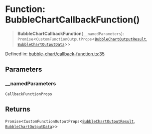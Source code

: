 # Function: BubbleChartCallbackFunction()

> **BubbleChartCallbackFunction**(`__namedParameters`): `Promise`\<`CustomFunctionOutputProps`\<[`BubbleChartOutputResult`](../type-aliases/BubbleChartOutputResult.md), [`BubbleChartOutputData`](../type-aliases/BubbleChartOutputData.md)\>\>

Defined in: [bubble-chart/callback-function.ts:35](https://github.com/GeoDaCenter/openassistant/blob/2a93b5036fdb3a9355cf5403bdecfb2525f1d8b3/packages/echarts/src/bubble-chart/callback-function.ts#L35)

## Parameters

### \_\_namedParameters

`CallbackFunctionProps`

## Returns

`Promise`\<`CustomFunctionOutputProps`\<[`BubbleChartOutputResult`](../type-aliases/BubbleChartOutputResult.md), [`BubbleChartOutputData`](../type-aliases/BubbleChartOutputData.md)\>\>
